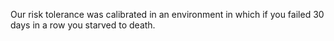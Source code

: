 Our risk tolerance was calibrated in an environment in which if you failed 30 days in a row you starved to death.

